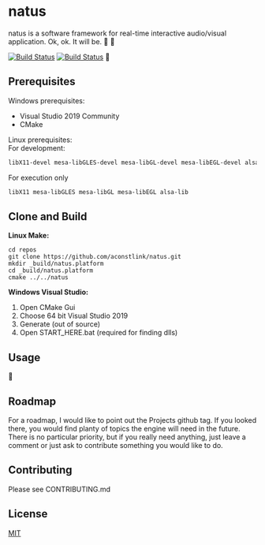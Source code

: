 # natus 

natus is a software framework for real-time interactive audio/visual application. Ok, ok. It will be. :art: :construction:

[![Build Status](https://travis-ci.org/aconstlink/natus.svg?branch=master)](https://travis-ci.org/aconstlink/natus)
[![Build Status](https://dev.azure.com/aconstlink/natus/_apis/build/status/aconstlink.natus?branchName=master)](https://dev.azure.com/aconstlink/natus/_build/latest?definitionId=1&branchName=master) :construction:  

## Prerequisites

Windows prerequisites:  
 - Visual Studio 2019 Community
 - CMake


Linux prerequisites:  
For development:
```bash
libX11-devel mesa-libGLES-devel mesa-libGL-devel mesa-libEGL-devel alsa-lib-devel make cmake gcc gcc-c++
```

For execution only
```bash
libX11 mesa-libGLES mesa-libGL mesa-libEGL alsa-lib
```
## Clone and Build

**Linux Make:**  
```
cd repos
git clone https://github.com/aconstlink/natus.git
mkdir _build/natus.platform
cd _build/natus.platform
cmake ../../natus
```

**Windows Visual Studio:**  
1. Open CMake Gui
2. Choose 64 bit Visual Studio 2019
3. Generate (out of source)
4. Open START_HERE.bat (required for finding dlls)

## Usage  
:construction:

## Roadmap
For a roadmap, I would like to point out the Projects github tag. If you looked there, you would find planty of topics the engine will need in the future. There is no particular priority, but if you really need anything, just leave a comment or just ask to contribute something you would like to do.

## Contributing  
Please see CONTRIBUTING.md

## License
[MIT](https://choosealicense.com/licenses/mit/)
